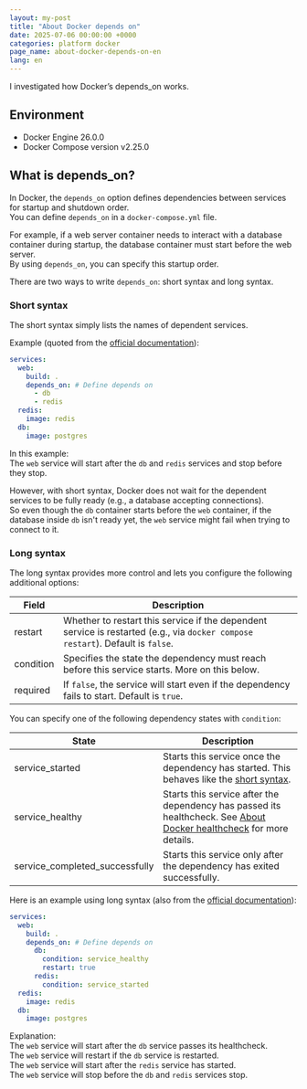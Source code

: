 ```yaml
---
layout: my-post
title: "About Docker depends on"
date: 2025-07-06 00:00:00 +0000
categories: platform docker
page_name: about-docker-depends-on-en
lang: en
---
```


I investigated how Docker’s depends_on works.

## Environment
- Docker Engine 26.0.0
- Docker Compose version v2.25.0

## What is depends_on?
In Docker, the `depends_on` option defines dependencies between services for startup and shutdown order.  
You can define `depends_on` in a `docker-compose.yml` file.

For example, if a web server container needs to interact with a database container during startup, the database container must start before the web server.  
By using `depends_on`, you can specify this startup order.

There are two ways to write `depends_on`: short syntax and long syntax.

### Short syntax
The short syntax simply lists the names of dependent services.

Example (quoted from the [official documentation](https://docs.docker.com/compose/compose-file/05-services/#depends_on)):

```yml
services:
  web:
    build: .
    depends_on: # Define depends on
      - db
      - redis
  redis:
    image: redis
  db:
    image: postgres
```

In this example:  
The `web` service will start after the `db` and `redis` services and stop before they stop.

However, with short syntax, Docker does not wait for the dependent services to be fully ready (e.g., a database accepting connections).  
So even though the `db` container starts before the `web` container, if the database inside `db` isn't ready yet, the `web` service might fail when trying to connect to it.

### Long syntax
The long syntax provides more control and lets you configure the following additional options:

|Field|Description|
|----|----|
|restart|Whether to restart this service if the dependent service is restarted (e.g., via `docker compose restart`). Default is `false`.|
|condition|Specifies the state the dependency must reach before this service starts. More on this below.|
|required|If `false`, the service will start even if the dependency fails to start. Default is `true`.|

You can specify one of the following dependency states with `condition`:

|State|Description|
|----|----|
|service_started|Starts this service once the dependency has started. This behaves like the [short syntax](#short-syntax).|
|service_healthy|Starts this service after the dependency has passed its healthcheck. See [About Docker healthcheck](/platform/docker/about-docker-healthcheck-en) for more details.|
|service_completed_successfully|Starts this service only after the dependency has exited successfully.|

Here is an example using long syntax (also from the [official documentation](https://docs.docker.com/compose/compose-file/05-services/#depends_on)):

```yml
services:
  web:
    build: .
    depends_on: # Define depends on
      db:
        condition: service_healthy
        restart: true
      redis:
        condition: service_started
  redis:
    image: redis
  db:
    image: postgres
```

Explanation:  
The `web` service will start after the `db` service passes its healthcheck.  
The `web` service will restart if the `db` service is restarted.  
The `web` service will start after the `redis` service has started.  
The `web` service will stop before the `db` and `redis` services stop.